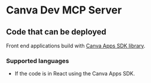 # Canva Dev MCP Server

## Code that can be deployed

Front end applications build with [Canva Apps SDK library](https://www.canva.dev/docs/apps/). 

### Supported languages

- If the code is in React using the Canva Apps SDK.

